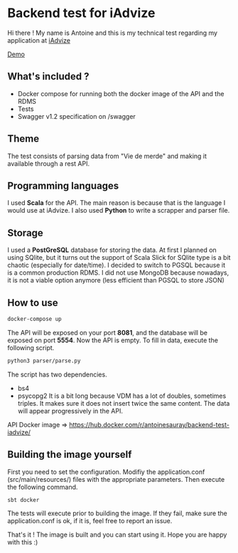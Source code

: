 # Backend test for iAdvize
Hi there ! My name is Antoine and this is my technical test regarding my application at [iAdvize](https://www.iadvize.com/fr/)

[Demo](http://demo.sauray.com/api)

## What's included ?
* Docker compose for running both the docker image of the API and the RDMS
* Tests
* Swagger v1.2 specification on /swagger

## Theme
The test consists of parsing data from "Vie de merde" and making it available through a rest API.

## Programming languages
I used **Scala** for the API. The main reason is because that is the language I would use at iAdvize. I also used **Python** to write a scrapper and parser file.

## Storage
I used a **PostGreSQL** database for storing the data. At first I planned on using SQlite, but it turns out the support of Scala Slick for SQlite type is a bit chaotic (especially for date/time). I decided to switch to PGSQL because it is a common production RDMS. I did not use MongoDB because nowadays, it is not a viable option anymore (less efficient than PGSQL to store JSON)

## How to use
```bash 
docker-compose up
```
The API will be exposed on your port **8081**, and the database will be exposed on port **5554**.
Now the API is empty. To fill in data, execute the following script.
```bash 
python3 parser/parse.py
```
The script has two dependencies.
* bs4
* psycopg2
It is a bit long because VDM has a lot of doubles, sometimes triples. It makes sure it does not insert twice the same content. The data will appear progressively in the API.

API Docker image => https://hub.docker.com/r/antoinesauray/backend-test-iadvize/

## Building the image yourself
First you need to set the configuration. Modifiy the application.conf (src/main/resources/) files with the appropriate parameters. Then execute the following command.
```bash 
sbt docker
```
The tests will execute prior to building the image. If they fail, make sure the application.conf is ok, if it is, feel free to report an issue.

That's it ! The image is built and you can start using it.
Hope you are happy with this :)
